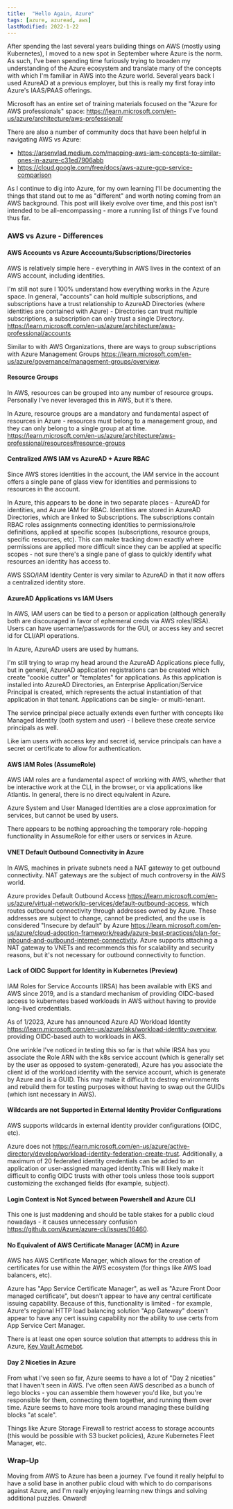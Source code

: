 ```yaml
---
title:  "Hello Again, Azure"
tags: [azure, azuread, aws]
lastModified: 2022-1-22
---
```


After spending the last several years building things on AWS (mostly using Kubernetes), I moved to a new spot in September where Azure is the norm. As such, I've been spending time furiously trying to broaden my understanding of the Azure ecosystem and translate many of the concepts with which I'm familiar in AWS into the Azure world. Several years back I used AzureAD at a previous employer, but this is really my first foray into Azure's IAAS/PAAS offerings.

Microsoft has an entire set of training materials focused on the "Azure for AWS professionals" space: <https://learn.microsoft.com/en-us/azure/architecture/aws-professional/>

There are also a number of community docs that have been helpful in navigating AWS vs Azure:
* https://arsenvlad.medium.com/mapping-aws-iam-concepts-to-similar-ones-in-azure-c31ed7906abb
* https://cloud.google.com/free/docs/aws-azure-gcp-service-comparison

As I continue to dig into Azure, for my own learning I'll be documenting the things that stand out to me as "different" and worth noting coming from an AWS background. This post will likely evolve over time, and this post isn't intended to be all-encompassing - more a running list of things I've found thus far.

### AWS vs Azure - Differences

#### AWS Accounts vs Azure Acccounts/Subscriptions/Directories

AWS is relatively simple here - everything in AWS lives in the context of an AWS account, including identities.

I'm still not sure I 100% understand how everything works in the Azure space. In general, "accounts" can hold multiple subscriptions, and subscriptions have a trust relationship to AzureAD Directories (where identities are contained with Azure) - Directories can trust multiple subscriptions, a subscription can only trust a single Directory. <https://learn.microsoft.com/en-us/azure/architecture/aws-professional/accounts>

Similar to with AWS Organizations, there are ways to group subscriptions with Azure Management Groups <https://learn.microsoft.com/en-us/azure/governance/management-groups/overview>.

#### Resource Groups

In AWS, resources can be grouped into any number of resource groups. Personally I've never leveraged this in AWS, but it's there.

In Azure, resource groups are a mandatory and fundamental aspect of resources in Azure - resources must belong to a management group, and they can only belong to a single group at at time. <https://learn.microsoft.com/en-us/azure/architecture/aws-professional/resources#resource-groups>

#### Centralized AWS IAM vs AzureAD + Azure RBAC

Since AWS stores identities in the account, the IAM service in the account offers a single pane of glass view for identities and permissions to resources in the account.

In Azure, this appears to be done in two separate places - AzureAD for identities, and Azure IAM for RBAC. Identities are stored in AzureAD Directories, which are linked to Subscriptions. The subscriptions contain RBAC roles assignments connecting identities to permissions/role definitions, applied at specific scopes (subscriptions, resource groups, specific resources, etc). This can make tracking down exactly where permissions are applied more difficult since they can be applied at specific scopes - not sure there's a single pane of glass to quickly identify what resources an identity has access to.

AWS SSO/IAM Identity Center is very similar to AzureAD in that it now offers a centralized identity store.

#### AzureAD Applications vs IAM Users

In AWS, IAM users can be tied to a person or application (although generally both are discouraged in favor of ephemeral creds via AWS roles/IRSA). Users can have username/passwords for the GUI, or access key and secret id for CLI/API operations.

In Azure, AzureAD users are used by humans.

I'm still trying to wrap my head around the AzureAD Applications piece fully, but in general, AzureAD application registrations can be created which create "cookie cutter" or "templates" for applications. As this application is installed into AzureAD Directories, an Enterprise Application/Service Principal is created, which represents the actual instantiation of that application in that tenant. Applications can be single- or multi-tenant.

The service principal piece actually extends even further with concepts like Managed Identity (both system and user) - I believe these create service principals as well.

Like iam users with access key and secret id, service principals can have a secret or certificate to allow for authentication.

#### AWS IAM Roles (AssumeRole)

AWS IAM roles are a fundamental aspect of working with AWS, whether that be interactive work at the CLI, in the browser, or via applications like Atlantis. In general, there is no direct equivalent in Azure.

Azure System and User Managed Identities are a close approximation for services, but cannot be used by users.

There appears to be nothing approaching the temporary role-hopping functionality in AssumeRole for either users or services in Azure.

#### VNET Default Outbound Connectivity in Azure

In AWS, machines in private subnets need a NAT gateway to get outbound connectivity. NAT gateways are the subject of much controversy in the AWS world.

Azure provides Default Outbound Access <https://learn.microsoft.com/en-us/azure/virtual-network/ip-services/default-outbound-access>, which routes outbound connectivity through addresses owned by Azure. These addresses are subject to change, cannot be predicted, and the use is considered "Insecure by default" by Azure <https://learn.microsoft.com/en-us/azure/cloud-adoption-framework/ready/azure-best-practices/plan-for-inbound-and-outbound-internet-connectivity>. Azure supports attaching a NAT gateway to VNETs and recommends this for scalability and security reasons, but it's not necessary for outbound connectivity to function.

#### Lack of OIDC Support for Identity in Kubernetes (Preview)

IAM Roles for Service Accounts (IRSA) has been available with EKS and AWS since 2019, and is a standard mechanism of providing OIDC-based access to kubernetes based workloads in AWS without having to provide long-lived credentials.

As of 1/2023, Azure has announced Azure AD Workload Identity <https://learn.microsoft.com/en-us/azure/aks/workload-identity-overview>, providing OIDC-based auth to workloads in AKS.

One wrinkle I've noticed in testing this so far is that while IRSA has you associate the Role ARN with the k8s service account (which is generally set by the user as opposed to system-generated), Azure has you associate the client id of the workload identity with the service account, which is generate by Azure and is a GUID. This may make it difficult to destroy environments and rebuild them for testing purposes without having to swap out the GUIDs (which isnt necessary in AWS).

#### Wildcards are not Supported in External Identity Provider Configurations

AWS supports wildcards in external identity provider configurations (OIDC, etc).

Azure does not <https://learn.microsoft.com/en-us/azure/active-directory/develop/workload-identity-federation-create-trust>. Additionally, a maximum of 20 federated identity credentials can be added to an application or user-assigned managed identity.This will likely make it difficult to config OIDC trusts with other tools unless those tools support customizing the exchanged fields (for example, subject).

#### Login Context is Not Synced between Powershell and Azure CLI

This one is just maddening and should be table stakes for a public cloud nowadays - it causes unnecessary confusion <https://github.com/Azure/azure-cli/issues/16460>.

#### No Equivalent of AWS Certificate Manager (ACM) in Azure

AWS has AWS Certificate Manager, which allows for the creation of certificates for use within the AWS ecosystem (for things like AWS load balancers, etc).

Azure has "App Service Certificate Manager", as well as "Azure Front Door managed certificate", but doesn't appear to have any central certificate issuing capability. Because of this, functionality is limited - for example, Azure's regional HTTP load balancing solution "App Gateway" doesn't appear to have any cert issuing capability nor the ability to use certs from App Service Cert Manager.

There is at least one open source solution that attempts to address this in Azure, [Key Vault Acmebot](https://github.com/shibayan/keyvault-acmebot).

#### Day 2 Niceties in Azure

From what I've seen so far, Azure seems to have a lot of "Day 2 niceties" that I haven't seen in AWS. I've often seen AWS described as a bunch of lego blocks - you can assemble them however you'd like, but you're responsible for them, connecting them together, and running them over time. Azure seems to have more tools around managing these building blocks "at scale".

Things like Azure Storage Firewall to restrict access to storage accounts (this would be possible with S3 bucket policies), Azure Kubernetes Fleet Manager, etc.

### Wrap-Up

Moving from AWS to Azure has been a journey. I've found it really helpful to have a solid base in another public cloud with which to do comparisons against Azure, and I'm really enjoying learning new things and solving additional puzzles. Onward!
